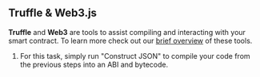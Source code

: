## Truffle & Web3.js

**Truffle** and **Web3** are tools to assist compiling and interacting with your smart contract. To learn more check out our [brief overview](?tab=details) of these tools.

1. For this task, simply run "Construct JSON" to compile your code from the previous steps into an ABI and bytecode.
